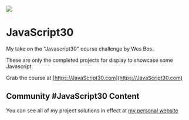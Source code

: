 ![](https://javascript30.com/images/JS3-social-share.png)

# JavaScript30

My take on the "Javascript30" course challenge by Wes Bos.

These are only the completed projects for display to showcase some Javascript.

Grab the course at [https://JavaScript30.com](https://JavaScript30.com)

## Community #JavaScript30 Content

You can see all of my project solutions in effect at [my personal website](http://mgregersen.dk/)
